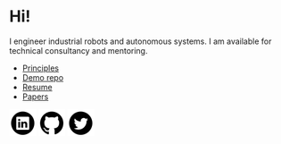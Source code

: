 # Hi!

I engineer industrial robots and autonomous systems. I am available for technical consultancy and mentoring.

- [Principles](https://github.com/cvilas/guidance)
- [Demo repo](https://github.com/cvilas/grape)
- [Resume](./media/vilas_chitrakaran_resume.pdf)
- [Papers](https://scholar.google.com/citations?user=8p0a4ZsAAAAJ&hl=en)

[![LinkedIn](./media/li_icon.png)](https://www.linkedin.com/in/vilas-chitrakaran/) [![Github](./media/github_icon.png)](https://github.com/cvilas/) [![Twitter](./media/twitter_icon.png)](https://twitter.com/vilaskc)

